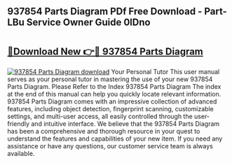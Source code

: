 ## 937854 Parts Diagram PDf Free Download - Part-LBu Service Owner Guide 0lDno

# <h2><a href="http://dflo9o.blite.top/?on=937854+Parts+Diagram">🔗Download New 👉🔴 937854 Parts Diagram</a></h2>

[![937854 Parts Diagram download](https://i.imgur.com/lujVjoI.png)](http://dflo9o.blite.top/?on=937854+Parts+Diagram)
Your Personal Tutor This user manual serves as your personal tutor in mastering the use of your new 937854 Parts Diagram. Please Refer to the Index 937854 Parts Diagram The index at the end of this manual can help you quickly locate relevant information. 937854 Parts Diagram comes with an impressive collection of advanced features, including object detection, fingerprint scanning, customizable settings, and multi-user access, all easily controlled through the user-friendly and intuitive interface. We believe that the 937854 Parts Diagram has been a comprehensive and thorough resource in your quest to understand the features and capabilities of your new item. If you need any assistance or have any questions, our customer service team is always available.
